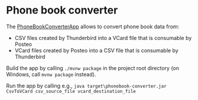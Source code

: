 # Phone book converter

The [PhoneBookConverterApp](/src/main/java/phonebook/PhoneBookConverterApp.java) allows to convert phone book data from:
- CSV files created by Thunderbird into a VCard file that is consumable by Posteo
- VCard files created by Posteo into a CSV file that is consumable by Thunderbird

Build the app by calling `./mvnw package` in the project root directory (on Windows, call `mvnw package` instead).

Run the app by calling e.g., `java target\phonebook-converter.jar CsvToVCard csv_source_file vcard_destination_file`
